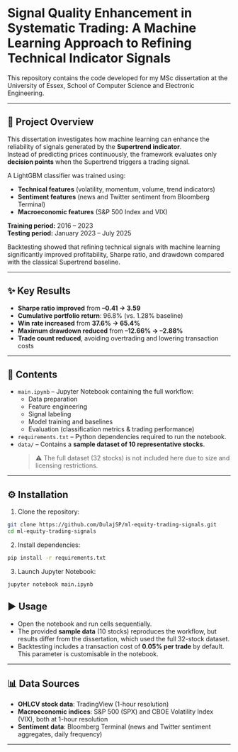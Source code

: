 # Signal Quality Enhancement in Systematic Trading: A Machine Learning Approach to Refining Technical Indicator Signals

This repository contains the code developed for my MSc dissertation at the University of Essex, School of Computer Science and Electronic Engineering.

---

## 📖 Project Overview

This dissertation investigates how machine learning can enhance the reliability of signals generated by the **Supertrend indicator**.  
Instead of predicting prices continuously, the framework evaluates only **decision points** when the Supertrend triggers a trading signal.

A LightGBM classifier was trained using:

- **Technical features** (volatility, momentum, volume, trend indicators)
- **Sentiment features** (news and Twitter sentiment from Bloomberg Terminal)
- **Macroeconomic features** (S&P 500 Index and VIX)

**Training period:** 2016 – 2023  
**Testing period:** January 2023 – July 2025

Backtesting showed that refining technical signals with machine learning significantly improved profitability, Sharpe ratio, and drawdown compared with the classical Supertrend baseline.

---

## ✨ Key Results

- **Sharpe ratio improved** from **–0.41 → 3.59**
- **Cumulative portfolio return**: 96.8% (vs. 1.28% baseline)
- **Win rate increased** from **37.6% → 65.4%**
- **Maximum drawdown reduced** from **–12.66% → –2.88%**
- **Trade count reduced**, avoiding overtrading and lowering transaction costs

---

## 📂 Contents

- `main.ipynb` – Jupyter Notebook containing the full workflow:
  - Data preparation
  - Feature engineering
  - Signal labeling
  - Model training and baselines
  - Evaluation (classification metrics & trading performance)
- `requirements.txt` – Python dependencies required to run the notebook.
- `data/` – Contains a **sample dataset of 10 representative stocks**.
  > ⚠️ The full dataset (32 stocks) is not included here due to size and licensing restrictions.

---

## ⚙️ Installation

1. Clone the repository:

```bash
git clone https://github.com/DulajSP/ml-equity-trading-signals.git
cd ml-equity-trading-signals
```

2. Install dependencies:

```bash
pip install -r requirements.txt
```

3. Launch Jupyter Notebook:

```bash
jupyter notebook main.ipynb
```

## ▶️ Usage

- Open the notebook and run cells sequentially.
- The provided **sample data** (10 stocks) reproduces the workflow, but results differ from the dissertation, which used the full 32-stock dataset.
- Backtesting includes a transaction cost of **0.05% per trade** by default. This parameter is customisable in the notebook.

---

## 📊 Data Sources

- **OHLCV stock data**: TradingView (1-hour resolution)
- **Macroeconomic indices**: S&P 500 (SPX) and CBOE Volatility Index (VIX), both at 1-hour resolution
- **Sentiment data**: Bloomberg Terminal (news and Twitter sentiment aggregates, daily frequency)

---
